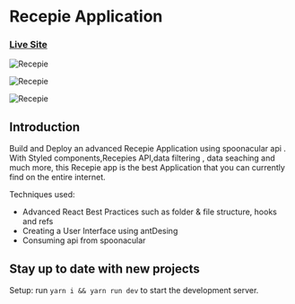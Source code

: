 # Recepie Application 

### [Live Site](https://caarlosdamian.github.io/cuisine/American)

![Recepie](https://i.ibb.co/Sm3RmHd/Screen-Shot-2022-06-02-at-0-48-20.png)

![Recepie](https://i.ibb.co/hssmRPN/Screen-Shot-2022-06-02-at-0-55-49.png)

![Recepie](https://i.ibb.co/8dWpqqH/Screen-Shot-2022-06-02-at-0-48-32.png)


## Introduction
Build and Deploy an advanced Recepie  Application using spoonacular api . With Styled components,Recepies API,data filtering , data seaching and much more, this Recepie app is the best  Application that you can currently find on the entire internet.

Techniques used:

- Advanced React Best Practices such as folder & file structure, hooks and refs
- Creating a User Interface using antDesing
- Consuming api from spoonacular

## Stay up to date with new projects


Setup: run ```yarn i && yarn run dev``` to start the development server.
